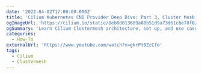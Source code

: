 ```yaml
---
date: '2022-04-02T17:00:00.000Z'
title: 'Cilium Kubernetes CNI Provider Deep Dive: Part 3, Cluster Mesh'
ogImageUrl: 'https://cilium.io/static/8eb8d013689a80b51d9a73d61c6e70f8/3dfec/ogimage.webp'
ogSummary: 'Learn Cilium Clustermesh architecture, set up, and use cases in this video'
categories:
  - How-To
externalUrl: 'https://www.youtube.com/watch?v=gkrPt0ZcCfo'
tags:
  - Cilium
  - Clustermesh
---
```

